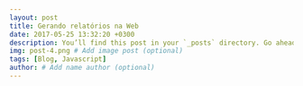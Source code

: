 ```yaml
---
layout: post
title: Gerando relatórios na Web
date: 2017-05-25 13:32:20 +0300
description: You’ll find this post in your `_posts` directory. Go ahead and edit it and re-build the site to see your changes. # Add post description (optional)
img: post-4.png # Add image post (optional)
tags: [Blog, Javascript]
author: # Add name author (optional)
---
```

